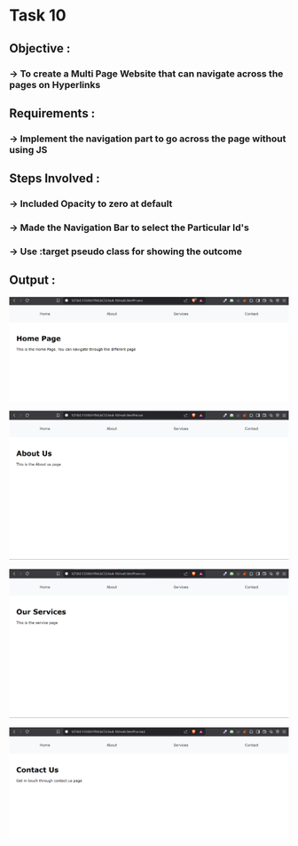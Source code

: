 # Task 10

## Objective : 

### -> To create a Multi Page Website that can navigate across the pages on Hyperlinks

## Requirements :

### -> Implement the navigation part to go across the page without using JS

## Steps Involved : 

### -> Included Opacity to zero at default
### -> Made the Navigation Bar to select the Particular Id's
### -> Use :target pseudo class for showing the outcome

## Output : 

![alt text](images/image.png)

![alt text](images/image-1.png)

![alt text](images/image-2.png)

![alt text](images/image-3.png)